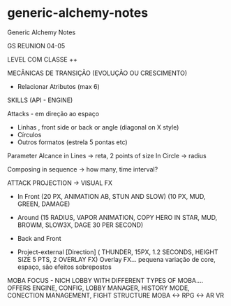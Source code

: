 # generic-alchemy-notes
Generic Alchemy Notes

GS REUNION 04-05

LEVEL COM CLASSE ++

MECÂNICAS DE TRANSIÇÃO (EVOLUÇÃO OU CRESCIMENTO)
- Relacionar Atributos (max 6)


SKILLS (API - ENGINE)

Attacks - em direção ao espaço
- Linhas , front side or back or angle (diagonal on X style)
- Círculos
- Outros formatos (estrela 5 pontas etc)

Parameter Alcance
in Lines -> reta, 2 points of size
In Circle -> radius

Composing in sequence -> how many, time interval?

ATTACK PROJECTION -> VISUAL FX

- In Front 
(20 PX, ANIMATION AB, STUN AND SLOW)
(10 PX, MUD, GREEN, DAMAGE)

- Around
(15 RADIUS, VAPOR ANIMATION, COPY HERO IN STAR, MUD, BROWM, SLOW3X, DAGE 30 PER SECOND)

- Back and Front

- Project-external [Direction]
( THUNDER, 15PX, 1.2 SECONDS, HEIGHT SIZE 5 PTS, 2 OVERLAY FX)
Overlay FX... pequena variação de core, espaço, são efeitos sobrepostos

MOBA FOCUS - NICH
LOBBY WITH DIFFERENT TYPES OF MOBA....
OFFERS ENGINE, CONFIG, LOBBY MANAGER, HISTORY MODE, CONECTION MANAGEMENT, FIGHT STRUCTURE
MOBA <-> RPG <-> AR VR
